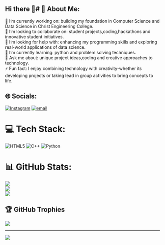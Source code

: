 ## Hi there 👋# 💫 About Me:
🔭 I’m currently working on: building my foundation in Computer Science and Data Science in Christ Engineering College.<br>👯 I’m looking to collaborate on: student projects,coding,hackathons and innovative student initiatives.<br>🤝 I’m looking for help with: enhancing my programming skills and exploring real-world applications of data science.<br>🌱 I’m currently learning: python and problem solving techniques.<br>💬 Ask me about: unique project ideas,coding and creative approaches to technology.<br>⚡ Fun fact: I enjoy combining technology with creativity-whether its developing projects or taking lead in group activities to bring concepts to life.


## 🌐 Socials:
[![Instagram](https://img.shields.io/badge/Instagram-%23E4405F.svg?logo=Instagram&logoColor=white)](https://instagram.com/liviatheresa2020) [![email](https://img.shields.io/badge/Email-D14836?logo=gmail&logoColor=white)](mailto:liviatheresa.prof@gmail.com) 

# 💻 Tech Stack:
![HTML5](https://img.shields.io/badge/html5-%23E34F26.svg?style=flat&logo=html5&logoColor=white) ![C++](https://img.shields.io/badge/c++-%2300599C.svg?style=flat&logo=c%2B%2B&logoColor=white) ![Python](https://img.shields.io/badge/python-3670A0?style=flat&logo=python&logoColor=ffdd54)
# 📊 GitHub Stats:
![](https://github-readme-stats.vercel.app/api?username=liviatheresa&theme=radical&hide_border=false&include_all_commits=false&count_private=false)<br/>
![](https://nirzak-streak-stats.vercel.app/?user=liviatheresa&theme=radical&hide_border=false)<br/>
![](https://github-readme-stats.vercel.app/api/top-langs/?username=liviatheresa&theme=radical&hide_border=false&include_all_commits=false&count_private=false&layout=compact)

## 🏆 GitHub Trophies
![](https://github-profile-trophy.vercel.app/?username=liviatheresa&theme=radical&no-frame=false&no-bg=true&margin-w=4)

---
[![](https://visitcount.itsvg.in/api?id=liviatheresa&icon=0&color=0)](https://visitcount.itsvg.in)

<!-- Proudly created with GPRM ( https://gprm.itsvg.in ) -->

<!-- Proudly created with GPRM ( https://gprm.itsvg.in ) -->

<!--
**liviatheresa/liviatheresa** is a ✨ _special_ ✨ repository because its `README.md` (this file) appears on your GitHub profile.

Here are some ideas to get you started:

- 🔭 I’m currently working on ...
- 🌱 I’m currently learning ...
- 👯 I’m looking to collaborate on ...
- 🤔 I’m looking for help with ...
- 💬 Ask me about ...
- 📫 How to reach me: ...
- 😄 Pronouns: ...
- ⚡ Fun fact: ...
-->
